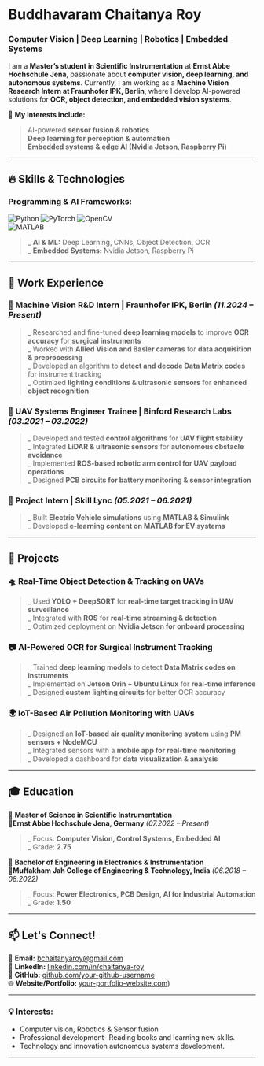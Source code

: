 #  Buddhavaram Chaitanya Roy  
###  Computer Vision | Deep Learning | Robotics | Embedded Systems  

I am a **Master’s student in Scientific Instrumentation** at **Ernst Abbe Hochschule Jena**, passionate about **computer vision, deep learning, and autonomous systems**. Currently, I am working as a **Machine Vision Research Intern at Fraunhofer IPK, Berlin**, where I develop AI-powered solutions for **OCR, object detection, and embedded vision systems**.  

🔭 **My interests include:**  
> AI-powered **sensor fusion & robotics**  
> **Deep learning for perception & automation**  
> **Embedded systems & edge AI (Nvidia Jetson, Raspberry Pi)**  

---

## 🔥 **Skills & Technologies**
### **Programming & AI Frameworks:**  
![Python](https://img.shields.io/badge/-Python-3776AB?style=for-the-badge&logo=python&logoColor=white)
![PyTorch](https://img.shields.io/badge/-PyTorch-EE4C2C?style=for-the-badge&logo=pytorch&logoColor=white)
![OpenCV](https://img.shields.io/badge/-OpenCV-5C3EE8?style=for-the-badge&logo=opencv&logoColor=white)  
![MATLAB](https://img.shields.io/badge/-MATLAB-0076A8?style=for-the-badge&logo=mathworks&logoColor=white)
>_ **AI & ML:** Deep Learning, CNNs, Object Detection, OCR  
>_ **Embedded Systems:** Nvidia Jetson, Raspberry Pi


---

## 📌 **Work Experience**
### **🔹 Machine Vision R&D Intern | Fraunhofer IPK, Berlin** _(11.2024 – Present)_  
>_ Researched and fine-tuned **deep learning models** to improve **OCR accuracy** for **surgical instruments**  
>_ Worked with **Allied Vision and Basler cameras** for **data acquisition & preprocessing**  
>_ Developed an algorithm to **detect and decode Data Matrix codes** for instrument tracking  
>_ Optimized **lighting conditions & ultrasonic sensors** for **enhanced object recognition** 

### **🔹 UAV Systems Engineer Trainee | Binford Research Labs** _(03.2021 – 03.2022)_  
>_ Developed and tested **control algorithms** for **UAV flight stability**  
>_ Integrated **LiDAR & ultrasonic sensors** for **autonomous obstacle avoidance**  
>_ Implemented **ROS-based robotic arm control for UAV payload operations**  
>_ Designed **PCB circuits for battery monitoring & sensor integration**  

### **🔹 Project Intern | Skill Lync** _(05.2021 – 06.2021)_  
>_ Built **Electric Vehicle simulations** using **MATLAB & Simulink**  
>_ Developed **e-learning content on MATLAB for EV systems**  

---

## 🚀 **Projects**
### **🛸 Real-Time Object Detection & Tracking on UAVs**  
>_ Used **YOLO + DeepSORT** for **real-time target tracking in UAV surveillance**  
>_ Integrated with **ROS** for **real-time streaming & detection**  
>_ Optimized deployment on **Nvidia Jetson for onboard processing**  

### **📷 AI-Powered OCR for Surgical Instrument Tracking**  
>_ Trained **deep learning models** to detect **Data Matrix codes on instruments**  
>_ Implemented on **Jetson Orin + Ubuntu Linux** for **real-time inference**  
>_ Designed **custom lighting circuits** for better OCR accuracy  

### **🌍 IoT-Based Air Pollution Monitoring with UAVs**  
>_ Designed an **IoT-based air quality monitoring system** using **PM sensors + NodeMCU**  
>_ Integrated sensors with a **mobile app for real-time monitoring**  
>_ Developed a dashboard for **data visualization & analysis**  

---

## 🎓 **Education**
📌 **Master of Science in Scientific Instrumentation**  
**📍Ernst Abbe Hochschule Jena, Germany** _(07.2022 – Present)_  
>_ Focus: **Computer Vision, Control Systems, Embedded AI**  
>_ Grade: **2.75**  

📌 **Bachelor of Engineering in Electronics & Instrumentation**  
**📍Muffakham Jah College of Engineering & Technology, India** _(06.2018 – 08.2022)_  
>_ Focus: **Power Electronics, PCB Design, AI for Industrial Automation**  
>_ Grade: **1.50**  

---

## 📫 **Let's Connect!**
📧 **Email:** [bchaitanyaroy@gmail.com](mailto:bchaitanyaroy@gmail.com)  
🔗 **LinkedIn:** [linkedin.com/in/chaitanya-roy](https://www.linkedin.com/in/chaitanya-roy/)  
🐍 **GitHub:** [github.com/your-github-username](https://github.com/Chaitanya-14)  
🌐 **Website/Portfolio:** [your-portfolio-website.com](https://chaitanya-14.github.io/))  

---

### **💡 Interests:**  
 - Computer vision, Robotics & Sensor fusion
 - Professional development- Reading books and learning new skills.
 - Technology and innovation autonomous systems development.

---

